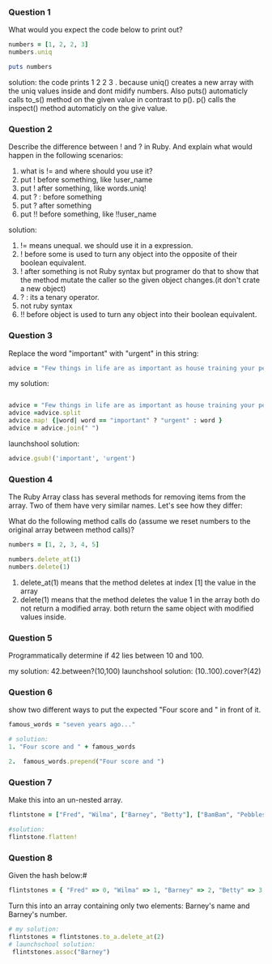 ### Question 1
What would you expect the code below to print out?
```ruby
numbers = [1, 2, 2, 3]
numbers.uniq

puts numbers
```

solution: the code prints 1 2 2 3 . because uniq() creates
a new array with the uniq values inside and dont midify numbers. Also puts() automaticly calls to_s() method on the given value in contrast to p(). p() calls the inspect() method automaticly on the give value.


### Question 2
Describe the difference between ! and ? in Ruby. And explain what would happen in the following scenarios:

1. what is != and where should you use it?
2. put ! before something, like !user_name
3. put ! after something, like words.uniq!
4. put ? : before something
5. put ? after something
6. put !! before something, like !!user_name

solution: 
1. != means unequal. we should use it in a expression.
2. ! before some is used to turn any object into the opposite of their boolean equivalent.
3. ! after something is not Ruby syntax but programer do that to show that the method mutate the caller so the given object changes.(it don't crate a new object)
4. ? : its a tenary operator.
5. not ruby syntax
6. !! before object is used to turn any object into their  boolean equivalent. 

### Question 3
Replace the word "important" with "urgent" in this string:

```ruby
advice = "Few things in life are as important as house training your pet dinosaur."
```

my solution: 
```ruby

advice = "Few things in life are as important as house training your pet dinosaur."
advice =advice.split
advice.map! {|word| word == "important" ? "urgent" : word }
advice = advice.join(" ")

```

launchshool solution: 

```ruby
advice.gsub!('important', 'urgent')
```


### Question 4
The Ruby Array class has several methods for removing items from the array. 
Two of them have very similar names. Let's see how they differ:

What do the following method calls do (assume we reset numbers to the original array between method calls)?

```ruby 
numbers = [1, 2, 3, 4, 5]

numbers.delete_at(1)
numbers.delete(1)
```

1. delete_at(1) means that the method deletes at index [1] the value in the array
2. delete(1) means that the method deletes the value 1 in the array
both do not return a modified array. both return the same object with modified values inside.

### Question 5
Programmatically determine if 42 lies between 10 and 100.

my solution: 42.between?(10,100)
launchshool solution: (10..100).cover?(42)

### Question 6
show two different ways to put the expected "Four score and " in front of it.
```ruby
famous_words = "seven years ago..."

# solution:
1. "Four score and " + famous_words

2.  famous_words.prepend("Four score and ")

```
### Question 7
Make this into an un-nested array.
```ruby
flintstone = ["Fred", "Wilma", ["Barney", "Betty"], ["BamBam", "Pebbles"]]

#solution:
flintstone.flatten!
```
### Question 8
Given the hash below:#
```ruby
flintstones = { "Fred" => 0, "Wilma" => 1, "Barney" => 2, "Betty" => 3, "BamBam" => 4, "Pebbles" => 5 }
```
Turn this into an array containing only two elements: Barney's name and Barney's number.
```ruby
# my solution: 
flintstones = flintstones.to_a.delete_at(2)
# launchschool solution:
 flintstones.assoc("Barney")
```